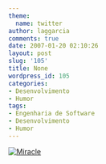 ```yaml
---
theme:
  name: twitter
author: laggarcia
comments: true
date: 2007-01-20 02:10:26
layout: post
slug: '105'
title: None
wordpress_id: 105
categories:
- Desenvolvimento
- Humor
tags:
- Engenharia de Software
- Desenvolvimento
- Humor
---
```


[![Miracle]({{BASE_PATH}}/images/2007-01-20-105/miracle.jpg)]({{BASE_PATH}}/images/2007-01-20-105/miracle.jpg)
